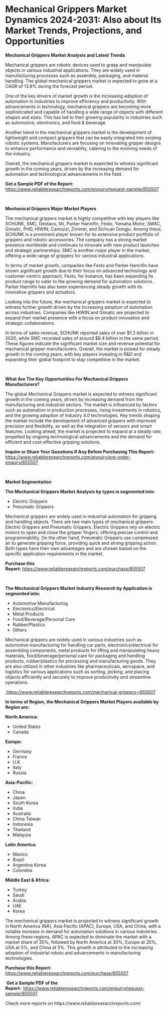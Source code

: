 <p><h1>Mechanical Grippers Market Dynamics 2024-2031: Also about Its Market Trends, Projections, and Opportunities</h1></p><p><strong>Mechanical Grippers Market Analysis and Latest Trends</strong></p>
<p><p>Mechanical grippers are robotic devices used to grasp and manipulate objects in various industrial applications. They are widely used in manufacturing processes such as assembly, packaging, and material handling. The global mechanical grippers market is expected to grow at a CAGR of 13.8% during the forecast period.</p><p>One of the key drivers of market growth is the increasing adoption of automation in industries to improve efficiency and productivity. With advancements in technology, mechanical grippers are becoming more sophisticated and capable of handling a wide range of objects with different shapes and sizes. This has led to their growing popularity in industries such as automotive, electronics, and food & beverage.</p><p>Another trend in the mechanical grippers market is the development of lightweight and compact grippers that can be easily integrated into existing robotic systems. Manufacturers are focusing on innovating gripper designs to enhance performance and versatility, catering to the evolving needs of the industry.</p><p>Overall, the mechanical grippers market is expected to witness significant growth in the coming years, driven by the increasing demand for automation and technological advancements in the field.</p></p>
<p><strong>Get a Sample PDF of the Report:&nbsp;</strong> <a href="https://www.reliableresearchreports.com/enquiry/request-sample/855507">https://www.reliableresearchreports.com/enquiry/request-sample/855507</a></p>
<p>&nbsp;</p>
<p><strong>Mechanical Grippers Major Market Players</strong></p>
<p><p>The mechanical grippers market is highly competitive with key players like SCHUNK, SMC, Destaco, IAI, Parker Hannifin, Festo, Yamaha Motor, SMAC, Gimatic, PHD, HIWIN, Camozzi, Zimmer, and Sichuan Dongju. Among these, SCHUNK is a prominent player known for its extensive product portfolio of grippers and robotic accessories. The company has a strong market presence worldwide and continues to innovate with new product launches and strategic partnerships. SMC is another major player in the market, offering a wide range of grippers for various industrial applications.</p><p>In terms of market growth, companies like Festo and Parker Hannifin have shown significant growth due to their focus on advanced technology and customer-centric approach. Festo, for instance, has been expanding its product range to cater to the growing demand for automation solutions. Parker Hannifin has also been experiencing steady growth with its innovative grippers and actuators.</p><p>Looking into the future, the mechanical grippers market is expected to witness further growth driven by the increasing adoption of automation across industries. Companies like HIWIN and Gimatic are projected to expand their market presence with a focus on product innovation and strategic collaborations.</p><p>In terms of sales revenue, SCHUNK reported sales of over $1.2 billion in 2020, while SMC recorded sales of around $8.4 billion in the same period. These figures indicate the significant market size and revenue potential for mechanical gripper manufacturers. Overall, the market is poised for steady growth in the coming years, with key players investing in R&D and expanding their global footprint to stay competitive in the market.</p></p>
<p>&nbsp;</p>
<p><strong>What Are The Key Opportunities For Mechanical Grippers Manufacturers?</strong></p>
<p><p>The global Mechanical Grippers market is expected to witness significant growth in the coming years, driven by increasing demand from the manufacturing and industrial sectors. The market is influenced by factors such as automation in production processes, rising investments in robotics, and the growing adoption of Industry 4.0 technologies. Key trends shaping the market include the development of advanced grippers with improved precision and flexibility, as well as the integration of sensors and smart features. Looking ahead, the market is projected to expand at a steady rate, propelled by ongoing technological advancements and the demand for efficient and cost-effective gripping solutions.</p></p>
<p><strong>Inquire or Share Your Questions If Any Before Purchasing This Report:</strong> <a href="https://www.reliableresearchreports.com/enquiry/pre-order-enquiry/855507">https://www.reliableresearchreports.com/enquiry/pre-order-enquiry/855507</a></p>
<p>&nbsp;</p>
<p><strong>Market Segmentation</strong></p>
<p><strong>The Mechanical Grippers Market Analysis by types is segmented into:</strong></p>
<p><ul><li>Electric Grippers</li><li>Pneumatic Grippers</li></ul></p>
<p><p>Mechanical grippers are widely used in industrial automation for gripping and handling objects. There are two main types of mechanical grippers: Electric Grippers and Pneumatic Grippers. Electric Grippers rely on electric motors to open and close the gripper fingers, offering precise control and programmability. On the other hand, Pneumatic Grippers use compressed air to generate gripping force, providing quick and strong gripping action. Both types have their own advantages and are chosen based on the specific application requirements in the market.</p></p>
<p><strong>Purchase this Report:&nbsp;</strong><a href="https://www.reliableresearchreports.com/purchase/855507">https://www.reliableresearchreports.com/purchase/855507</a></p>
<p>&nbsp;</p>
<p><strong>The Mechanical Grippers Market Industry Research by Application is segmented into:</strong></p>
<p><ul><li>Automotive Manufacturing</li><li>Electonics/Electrical</li><li>Metal Products</li><li>Food/Beverage/Personal Care</li><li>Rubber/Plastics</li><li>Others</li></ul></p>
<p><p>Mechanical grippers are widely used in various industries such as automotive manufacturing for handling car parts, electronics/electrical for assembling components, metal products for lifting and manipulating heavy materials, food/beverage/personal care for packaging and handling products, rubber/plastics for processing and manufacturing goods. They are also utilized in other industries like pharmaceuticals, aerospace, and logistics for various applications such as sorting, picking, and placing objects efficiently and securely to improve productivity and streamline operations.</p></p>
<p><a href="https://www.reliableresearchreports.com/mechanical-grippers-r855507">&nbsp;https://www.reliableresearchreports.com/mechanical-grippers-r855507</a></p>
<p><strong>In terms of Region, the Mechanical Grippers Market Players available by Region are:</strong></p>
<p>
    <p> <strong> North America: </strong>
        <ul>
            <li>United States</li>
            <li>Canada</li>
        </ul>
        </p> 
    <p> <strong> Europe: </strong>
        <ul>
            <li>Germany</li>
            <li>France</li>
            <li>U.K.</li>
            <li>Italy</li>
            <li>Russia</li>
        </ul>
        </p> 
    <p> <strong> Asia-Pacific: </strong>
        <ul>
            <li>China</li>
            <li>Japan</li>
            <li>South Korea</li>
            <li>India</li>
            <li>Australia</li>
            <li>China Taiwan</li>
            <li>Indonesia</li>
            <li>Thailand</li>
            <li>Malaysia</li>
        </ul>
        </p> 
    <p> <strong> Latin America: </strong>
        <ul>
            <li>Mexico</li>
            <li>Brazil</li>
            <li>Argentina Korea</li>
            <li>Colombia</li>
        </ul>
        </p> 
    <p> <strong> Middle East & Africa: </strong>
        <ul>
            <li>Turkey</li>
            <li>Saudi</li>
            <li>Arabia</li>
            <li>UAE</li>
            <li>Korea</li>
        </ul>
    </p>
    </p>
<p><p>The mechanical grippers market is projected to witness significant growth in North America (NA), Asia Pacific (APAC), Europe, USA, and China, with a notable increase in demand for automation solutions in various industries. Among these regions, APAC is expected to dominate the market with a market share of 35%, followed by North America at 30%, Europe at 25%, USA at 5%, and China at 5%. This growth is attributed to the increasing adoption of industrial robots and advancements in manufacturing technologies.</p></p>
<p><strong>Purchase this Report: </strong><a href="https://www.reliableresearchreports.com/purchase/855507">https://www.reliableresearchreports.com/purchase/855507</a></p>
<p>&nbsp;<strong>Get a Sample PDF of the Report:&nbsp;&nbsp;</strong><a href="https://www.reliableresearchreports.com/enquiry/request-sample/855507">https://www.reliableresearchreports.com/enquiry/request-sample/855507</a></p>
<p><strong></strong></p>
<p>Check more reports on https://www.reliableresearchreports.com/</p>